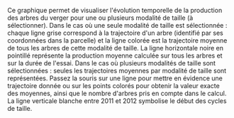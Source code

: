 Ce graphique permet de visualiser l'évolution temporelle de la production des arbres du verger pour une ou plusieurs modalité de taille (à sélectionner). 
Dans le cas où une seule modalité de taille est sélectionnée : chaque ligne grise correspond à la trajectoire d'un arbre (identifié par ses coordonnées dans la parcelle) et la ligne colorée est la trajectoire moyenne de tous les arbres de cette modalité de taille. La ligne horizontale noire en pointillé représente la production moyenne calculée sur tous les arbres et sur la durée de l'essai.
Dans le cas où plusieurs modalités de taille sont sélectionnées : seules les trajectoires moyennes par modalité de taille sont représentées. Passez la souris sur une ligne pour mettre en évidence une trajectoire donnée ou sur les points colorés pour obtenir la valeur exacte des moyennes, ainsi que le nombre d'arbres pris en compte dans le calcul.
La ligne verticale blanche entre 2011 et 2012 symbolise le début des cycles de taille.
